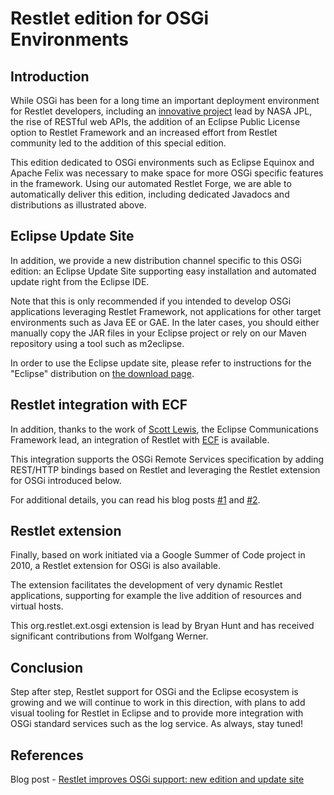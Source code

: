 # Restlet edition for OSGi Environments

## Introduction

While OSGi has been for a long time an important deployment environment for Restlet developers, including an [innovative project](http://blog.restlet.com/2008/05/05/nasa-launch-restlet-on-osgi-orbit/) lead by NASA JPL, the rise of RESTful web APIs, the addition of an Eclipse Public License option to Restlet Framework and an increased effort from Restlet community led to the addition of this special edition.

This edition dedicated to OSGi environments such as Eclipse Equinox and Apache Felix was necessary to make space for more OSGi specific features in the framework. Using our automated Restlet Forge, we are able to automatically deliver this edition, including dedicated Javadocs and distributions as illustrated above.

## Eclipse Update Site

In addition, we provide a new distribution channel specific to this OSGi edition: an Eclipse Update Site supporting easy installation and automated update right from the Eclipse IDE.

Note that this is only recommended if you intended to develop OSGi applications leveraging Restlet Framework, not applications for other target environments such as Java EE or GAE. In the later cases, you should either manually copy the JAR files in your Eclipse project or rely on our Maven repository using a tool such as m2eclipse.

In order to use the Eclipse update site, please refer to instructions for the "Eclipse" distribution on [the download page](http://restlet.com/download/current).

## Restlet integration with ECF

In addition, thanks to the work of [Scott Lewis](http://eclipseecf.blogspot.com/), the Eclipse Communications Framework lead, an integration of Restlet with [ECF](http://www.eclipse.org/ecf/) is available.

This integration supports the OSGi Remote Services specification by adding REST/HTTP bindings based on Restlet and leveraging the Restlet extension for OSGi introduced below.

For additional details, you can read his blog posts [#1](http://eclipseecf.blogspot.com/2011/03/restlet-and-osgi-remote-services-part-1.html) and [#2](http://eclipseecf.blogspot.com/2011/04/restlet-and-osgi-remote-services-part-2.html).

## Restlet extension

Finally, based on work initiated via a Google Summer of Code project in 2010, a Restlet extension for OSGi is also available.

The extension facilitates the development of very dynamic Restlet applications, supporting for example the live addition of resources and virtual hosts.

This org.restlet.ext.osgi extension is lead by Bryan Hunt and has received significant contributions from Wolfgang Werner.

## Conclusion

Step after step, Restlet support for OSGi and the Eclipse ecosystem is growing and we will continue to work in this direction, with plans to add visual tooling for Restlet in Eclipse and to provide more integration with OSGi standard services such as the log service. As always, stay tuned!

## References

Blog post - [Restlet improves OSGi support: new edition and update site](http://blog.restlet.com/2011/11/09/restlet-improves-support-for-osgi-with-new-edition-and-eclipse-update-site/)
